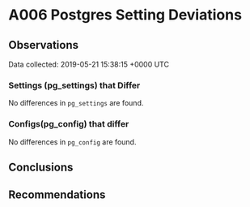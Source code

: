 # A006 Postgres Setting Deviations #

## Observations ##
Data collected: 2019-05-21 15:38:15 +0000 UTC  

### Settings (pg_settings) that Differ ###

No differences in `pg_settings` are found.

### Configs(pg_config) that differ ###

No differences in `pg_config` are found.



## Conclusions ##


## Recommendations ##

